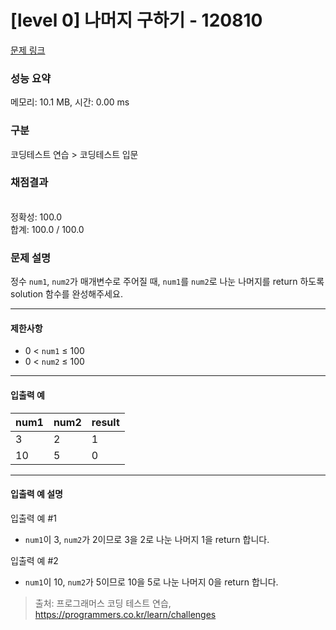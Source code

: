 # [level 0] 나머지 구하기 - 120810 

[문제 링크](https://school.programmers.co.kr/learn/courses/30/lessons/120810) 

### 성능 요약

메모리: 10.1 MB, 시간: 0.00 ms

### 구분

코딩테스트 연습 > 코딩테스트 입문

### 채점결과

<br/>정확성: 100.0<br/>합계: 100.0 / 100.0

### 문제 설명

<p style="user-select: auto;">정수 <code style="user-select: auto;">num1</code>, <code style="user-select: auto;">num2</code>가 매개변수로 주어질 때, <code style="user-select: auto;">num1</code>를 <code style="user-select: auto;">num2</code>로 나눈 나머지를 return 하도록 solution 함수를 완성해주세요.</p>

<hr style="user-select: auto;">

<h4 style="user-select: auto;">제한사항</h4>

<ul style="user-select: auto;">
<li style="user-select: auto;">0 &lt; <code style="user-select: auto;">num1</code> ≤ 100</li>
<li style="user-select: auto;">0 &lt; <code style="user-select: auto;">num2</code> ≤ 100</li>
</ul>

<hr style="user-select: auto;">

<h4 style="user-select: auto;">입출력 예</h4>
<table class="table" style="user-select: auto;">
        <thead style="user-select: auto;"><tr style="user-select: auto;">
<th style="user-select: auto;">num1</th>
<th style="user-select: auto;">num2</th>
<th style="user-select: auto;">result</th>
</tr>
</thead>
        <tbody style="user-select: auto;"><tr style="user-select: auto;">
<td style="user-select: auto;">3</td>
<td style="user-select: auto;">2</td>
<td style="user-select: auto;">1</td>
</tr>
<tr style="user-select: auto;">
<td style="user-select: auto;">10</td>
<td style="user-select: auto;">5</td>
<td style="user-select: auto;">0</td>
</tr>
</tbody>
      </table>
<hr style="user-select: auto;">

<h4 style="user-select: auto;">입출력 예 설명</h4>

<p style="user-select: auto;">입출력 예 #1</p>

<ul style="user-select: auto;">
<li style="user-select: auto;"><code style="user-select: auto;">num1</code>이 3, <code style="user-select: auto;">num2</code>가 2이므로 3을 2로 나눈 나머지 1을 return 합니다.</li>
</ul>

<p style="user-select: auto;">입출력 예 #2</p>

<ul style="user-select: auto;">
<li style="user-select: auto;"><code style="user-select: auto;">num1</code>이 10, <code style="user-select: auto;">num2</code>가 5이므로 10을 5로 나눈 나머지 0을 return 합니다.</li>
</ul>


> 출처: 프로그래머스 코딩 테스트 연습, https://programmers.co.kr/learn/challenges
